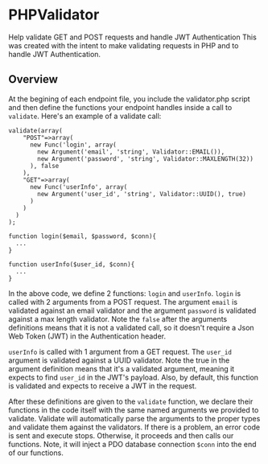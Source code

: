 # PHPValidator
Help validate GET and POST requests and handle JWT Authentication
This was created with the intent to make validating requests in PHP and to handle JWT Authentication.

## Overview
At the begining of each endpoint file, you include the validator.php script and then define the functions your endpoint handles inside a call to `validate`.
Here's an example of a validate call:

```
validate(array(
    "POST"=>array(
      new Func('login', array(
        new Argument('email', 'string', Validator::EMAIL()),
        new Argument('password', 'string', Validator::MAXLENGTH(32))
      ), false
    ),
    "GET"=>array(
      new Func('userInfo', array(
        new Argument('user_id', 'string', Validator::UUID(), true)
      )
    )
  )
);

function login($email, $password, $conn){
  ...
}

function userInfo($user_id, $conn){
  ...
}
```
In the above code, we define 2 functions: `login` and `userInfo`. 
`login` is called with 2 arguments from a POST request. The argument `email` is validated against an email validator and the argument `password` is validated against a max length validator. Note the `false` after the arguments definitions means that it is not a validated call, so it doesn't require a Json Web Token (JWT) in the Authentication header.

`userInfo` is called with 1 argument from a GET request. The `user_id` argument is validated against a UUID validator. Note the true in the argument definition means that it's a validated argument, meaning it expects to find `user_id` in the JWT's payload. Also, by default, this function is validated and expects to receive a JWT in the request.

After these definitions are given to the `validate` function, we declare their functions in the code itself with the same named arguments we provided to validate. Validate will automatically parse the arguments to the proper types and validate them against the validators. If there is a problem, an error code is sent and execute stops. Otherwise, it proceeds and then calls our functions. Note, it will inject a PDO database connection `$conn` into the end of our functions.

